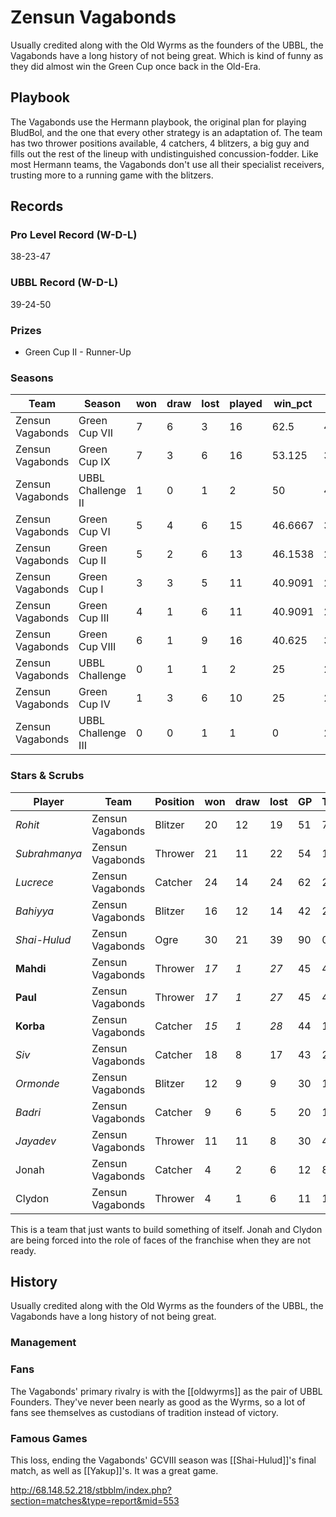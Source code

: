# Zensun Vagabonds

Usually credited along with the Old Wyrms as the founders of the UBBL, the Vagabonds have a long history of not being great. Which is kind of funny as they did almost win the Green Cup once back in the Old-Era.

## Playbook

The Vagabonds use the Hermann playbook, the original plan for playing BludBol, and the one that every other strategy is an adaptation of. The team has two thrower positions available, 4 catchers, 4 blitzers, a big guy and fills out the rest of the lineup with undistinguished concussion-fodder. Like most Hermann teams, the Vagabonds don't use all their specialist receivers, trusting more to a running game with the blitzers.

## Records

### Pro Level Record (W-D-L)

38-23-47

### UBBL Record (W-D-L)

39-24-50

### Prizes

* Green Cup II - Runner-Up

### Seasons

| Team             | Season             | won  | draw | lost | played | win_pct | gf   | ga   | cas  | tcdiff | ff   |
|------------------|--------------------|------|------|------|--------|---------|------|------|------|--------|------|
| Zensun Vagabonds | Green Cup VII      |    7 |    6 |    3 |     16 |    62.5 |   47 |   32 |   38 |     -1 |    1 |
| Zensun Vagabonds | Green Cup IX       |    7 |    3 |    6 |     16 |  53.125 |   32 |   40 |   19 |    -10 |    1 |
| Zensun Vagabonds | UBBL Challenge II  |    1 |    0 |    1 |      2 |      50 |    4 |    4 |    3 |     -3 |    0 |
| Zensun Vagabonds | Green Cup VI       |    5 |    4 |    6 |     15 | 46.6667 |   31 |   36 |   31 |     -2 |    2 |
| Zensun Vagabonds | Green Cup II       |    5 |    2 |    6 |     13 | 46.1538 |   27 |   32 |   31 |     12 |    1 |
| Zensun Vagabonds | Green Cup I        |    3 |    3 |    5 |     11 | 40.9091 |   20 |   25 |   18 |      4 |    1 |
| Zensun Vagabonds | Green Cup III      |    4 |    1 |    6 |     11 | 40.9091 |   22 |   28 |   22 |      5 |    0 |
| Zensun Vagabonds | Green Cup VIII     |    6 |    1 |    9 |     16 |  40.625 |   35 |   47 |   22 |    -21 |   -1 |
| Zensun Vagabonds | UBBL Challenge     |    0 |    1 |    1 |      2 |      25 |    2 |    3 |    6 |      3 |   -1 |
| Zensun Vagabonds | Green Cup IV       |    1 |    3 |    6 |     10 |      25 |   20 |   30 |   11 |     -8 |   -2 |
| Zensun Vagabonds | UBBL Challenge III |    0 |    0 |    1 |      1 |       0 |    2 |    3 |    0 |     -1 |   -1 |


### Stars & Scrubs

| Player       | Team             | Position | won  | draw | lost | GP   | TD   | Comp | Ints | BH   | SI   | Ki   | MVP  | SPP  |
|--------------|------------------|----------|------|------|------|------|------|------|------|------|------|------|------|------|
| *Rohit*       | Zensun Vagabonds | Blitzer  |   20 |   12 |   19 |   51 |    7 |    1 |    1 |   39 |   12 |    1 |    6 |  158 |
| *Subrahmanya* | Zensun Vagabonds | Thrower  |   21 |   11 |   22 |   54 |    1 |   96 |    0 |    1 |    0 |    0 |    5 |  126 |
| *Lucrece*     | Zensun Vagabonds | Catcher  |   24 |   14 |   24 |   62 |   27 |    3 |    2 |    1 |    1 |    0 |    6 |  122 |
| *Bahiyya*     | Zensun Vagabonds | Blitzer  |   16 |   12 |   14 |   42 |   29 |    1 |    3 |    2 |    2 |    0 |    0 |  102 |
| *Shai-Hulud*  | Zensun Vagabonds | Ogre     |   30 |   21 |   39 |   90 |    0 |    1 |    0 |   16 |    10 |    3 |    7 |   94 |
| **Mahdi** | Zensun Vagabonds | Thrower  | *17* | *1* | *27* | 45 | 4 | 65 | 0 | 0 | 0 | 0 | 3 | 92 |
| **Paul** | Zensun Vagabonds | Thrower  | *17* | *1* | *27* | 45 | 4 | 25 | 1 | 3 | 1 | 0 | 7 | 82 |
| **Korba** | Zensun Vagabonds | Catcher  | *15* | *1* | *28* | 44 | 15 | 4 | 0 | 0 | 1 | 0 | 6 | 81 |
| *Siv*         | Zensun Vagabonds | Catcher  |   18 |    8 |   17 |   43 |   20 |    3 |    1 |    0 |    0 |    0 |    3 |   80 |
| *Ormonde*     | Zensun Vagabonds | Blitzer  |   12 |    9 |    9 |   30 |   12 |    3 |    3 |    1 |    1 |    1 |    2 |   61 |
| *Badri*       | Zensun Vagabonds | Catcher  |    9 |    6 |    5 |   20 |   16 |    1 |    0 |    0 |    1 |    0 |    1 |   56 |
| *Jayadev*     | Zensun Vagabonds | Thrower  |   11 |   11 |    8 |   30 |    4 |   19 |    0 |    3 |    0 |    0 |    3 |   52 |
| Jonah        | Zensun Vagabonds | Catcher  |    4 |    2 |    6 |   12 |    8 |    5 |    0 |    0 |    0 |    0 |    2 |   39 |
| Clydon       | Zensun Vagabonds | Thrower  |    4 |    1 |    6 |   11 |    1 |   17 |    2 |    0 |    0 |    0 |    2 |   34 |

This is a team that just wants to build something of itself. Jonah and Clydon are being forced into the role of faces of the franchise when they are not ready.


## History

Usually credited along with the Old Wyrms as the founders of the UBBL, the Vagabonds have a long history of not being great. 

### Management

### Fans

The Vagabonds' primary rivalry is with the [[oldwyrms]] as the pair of UBBL Founders. They've never been nearly as good as the Wyrms, so a lot of fans see themselves as custodians of tradition instead of victory.

### Famous Games

This loss, ending the Vagabonds' GCVIII season was [[Shai-Hulud]]'s final match, as well as [[Yakup]]'s. It was a great game.

http://68.148.52.218/stbblm/index.php?section=matches&type=report&mid=553